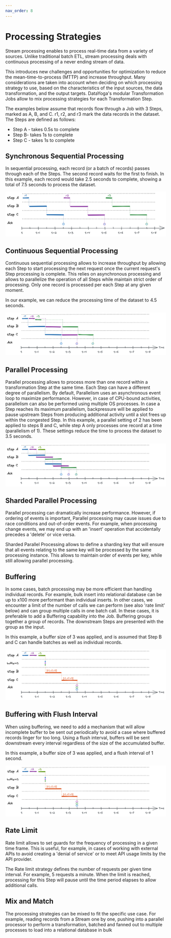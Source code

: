 ```yaml
---
nav_order: 8
---
```


# Processing Strategies

Stream processing enables to process real-time data from a variety of sources. Unlike traditional batch ETL, stream processing deals with continuous processing of a never ending stream of data.

This introduces new challenges and opportunities for optimization to reduce the mean-time-to-process (MTTP) and increase throughput. Many considerations are taken into account when deciding on which processing strategy to use, based on the characteristics of the input sources, the data transformation, and the output targets. DataYoga's modular Transformation Jobs allow to mix processing strategies for each Transformation Step.

The examples below assume that records flow through a Job with 3 Steps, marked as A, B, and C. r1, r2, and r3 mark the data records in the dataset.
The Steps are defined as follows:

- Step A - takes 0.5s to complete
- Step B- takes 1s to complete
- Step C - takes 1s to complete

## Synchronous Sequential Processing

In sequential processing, each record (or a batch of records) passes through each of the Steps. The second record waits for the first to finish. In this example, each record would take 2.5 seconds to complete, showing a total of 7.5 seconds to process the dataset.

![sequential processing of records](./images/stream_process_sequential.png "Sequential processing")

## Continuous Sequential Processing

Continuous sequential processing allows to increase throughput by allowing each Step to start processing the next request once the current request's Step processing is complete. This relies on asynchronous processing and allows to parallelize the operation of all Steps while maintain strict order of processing. Only one record is processed per each Step at any given moment.

In our example, we can reduce the processing time of the dataset to 4.5 seconds.

![continuous processing of records](./images/stream_process_continuous.png "Continuous processing")

## Parallel Processing

Parallel processing allows to process more than one record within a transformation Step at the same time. Each Step can have a different degree of parallelism. By default, Parallelism uses an asynchronous event loop to maximize performance. However, in case of CPU-bound activities, parallelism can also be performed using multiple OS processes. In case a Step reaches its maximum parallelism, backpressure will be applied to pause upstream Steps from producing additional activity until a slot frees up within the congested Step.
In this example, a parallel setting of 2 has been applied to steps B and C, while step A only processes one record at a time (parallelism of 1). These settings reduce the time to process the dataset to 3.5 seconds.

![parallel processing of records](./images/stream_process_parallel.png "Continuous processing")

## Sharded Parallel Processing

Parallel processing can dramatically increase performance. However, if ordering of events is important, Parallel processing may cause issues due to race conditions and out-of-order events. For example, when processing change events, we may end up with an 'insert' operation that accidentally precedes a 'delete' or vice versa.

Sharded Parallel Processing allows to define a sharding key that will ensure that all events relating to the same key will be processed by the same processing instance. This allows to maintain order of events per key, while still allowing parallel processing.

## Buffering

In some cases, batch processing may be more efficient than handling individual records. For example, bulk insert into relational database can be up to x100 more performant than individual inserts. In other cases, we encounter a limit of the number of calls we can perform (see also 'rate limit' below) and can group multiple calls in one batch call. In these cases, it is preferable to add a Buffering capability into the Job. Buffering groups together a group of records. The downstream Steps are presented with the group as the input.

In this example, a buffer size of 3 was applied, and is assumed that Step B and C can handle batches as well as individual records.

![buffering of records](./images/stream_process_buffer.png "Buffering records")

## Buffering with Flush Interval

When using buffering, we need to add a mechanism that will allow incomplete buffer to be sent out periodically to avoid a case where buffered records linger for too long. Using a flush interval, buffers will be sent downstream every interval regardless of the size of the accumulated buffer.

In this example, a buffer size of 3 was applied, and a flush interval of 1 second.

![buffering of records](./images/stream_process_buffer.png "Buffering records with interval")

## Rate Limit

Rate limit allows to set guards for the frequency of processing in a given time frame. This is useful, for example, in cases of working with external APIs to avoid creating a 'denial of service' or to meet API usage limits by the API provider.

The Rate limit strategy defines the number of requests per given time interval. For example, 5 requests a minute. When the limit is reached, processing for this Step will pause until the time period elapses to allow additional calls.

## Mix and Match

The processing strategies can be mixed to fit the specific use case. For example, reading records from a Stream one by one, pushing into a parallel processor to perform a transformation, batched and fanned out to multiple processes to load into a relational database in bulk
